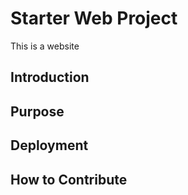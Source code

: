 # Starter Web Project

This is a website

## Introduction

## Purpose

## Deployment

## How to Contribute






